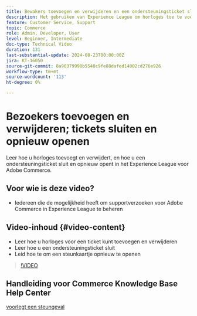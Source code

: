 ```yaml
---
title: Bewakers toevoegen en verwijderen en een ondersteuningsticket sluiten en opnieuw openen
description: Het gebruiken van Experience League om horloges toe te voegen en te verwijderen en een steunkaartje te sluiten en opnieuw te openen
feature: Customer Service, Support
topic: Commerce
role: Admin, Developer, User
level: Beginner, Intermediate
doc-type: Technical Video
duration: 131
last-substantial-update: 2024-08-23T00:00:00Z
jira: KT-16050
source-git-commit: 8a90379998b5540c9fe88dafed14002cd276e926
workflow-type: tm+mt
source-wordcount: '113'
ht-degree: 0%

---
```



# Bezoekers toevoegen en verwijderen; tickets sluiten en opnieuw openen

Leer hoe u horloges toevoegt en verwijdert, en hoe u een ondersteuningsticket sluit en opnieuw opent in het Experience League voor Adobe Commerce.

## Voor wie is deze video?

* Iedereen die de mogelijkheid heeft om supportverzoeken voor Adobe Commerce in Experience League te beheren

## Video-inhoud {#video-content}

* Leer hoe u horloges voor een ticket kunt toevoegen en verwijderen
* Leer hoe u een ondersteuningsticket sluit
* Leid hoe te om een steunkaartje opnieuw te openen

>[!VIDEO](https://video.tv.adobe.com/v/3433082?learn=on)

## Handleiding voor Commerce Knowledge Base Help Center

[ voorlegt een steungeval ](https://experienceleague.adobe.com/en/docs/commerce-knowledge-base/kb/help-center-guide/magento-help-center-user-guide#support-case)
